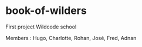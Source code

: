 # book-of-wilders
First project Wildcode school

Members : Hugo, Charlotte, Rohan, José, Fred, Adnan

